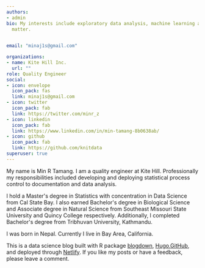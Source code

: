 ```yaml
---
authors:
- admin
bio: My interests include exploratory data analysis, machine learning and natural language processing
  matter.

    
email: "minaj1s@gmail.com"

organizations:
- name: Kite Hill Inc.
  url: ""
role: Quality Engineer
social:
- icon: envelope
  icon_pack: fas
  link: minaj1s@gmail.com
- icon: twitter
  icon_pack: fab
  link: https://twitter.com/minr_z
- icon: linkedin
  icon_pack: fab
  link: https://www.linkedin.com/in/min-tamang-8b0638ab/
- icon: github
  icon_pack: fab
  link: https://github.com/knitdata
superuser: true
---
```


My name is Min R Tamang. I am a quality engineer at Kite Hill. Professionally my responsibilities included developing and deploying statistical process control to documentation and data analysis.

I hold a Master's degree in Statistics with concentration in Data Science from Cal State Bay. I also earned Bachelor's degree in Biological Science and Associate degree in Natural Science from Southeast Missouri State University and Quincy College respectively. Additionally, I completed Bachelor's degree from Tribhuvan University, Kathmandu. 

I was born in Nepal. Currently I live in Bay Area, California. 

This is a data science blog built with R package [blogdown](https://cran.r-project.org/web/packages/blogdown/index.html), [Hugo](https://gohugo.io/),[GitHub](https://github.com/knitdata/minrblog), and deployed through [Netlify](https://www.netlify.com/). If you like my posts or have a feedback, please leave a comment. 
